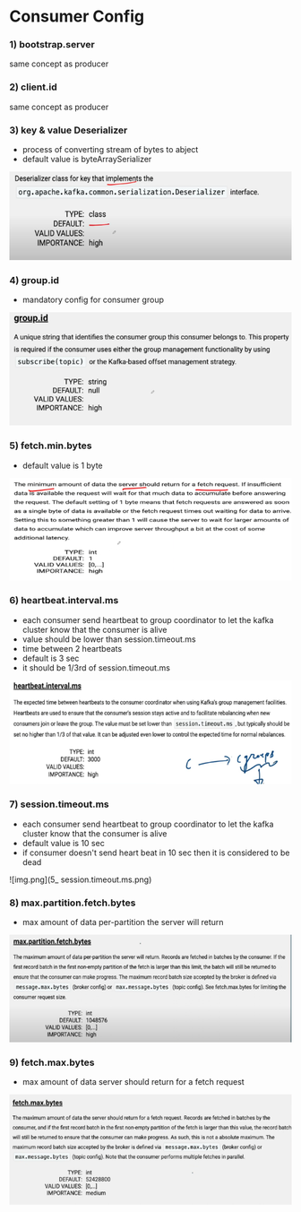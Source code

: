 # Consumer Config

### 1) bootstrap.server 

same concept as producer


### 2) client.id

same concept as producer

### 3) key & value Deserializer

- process of converting stream of bytes to abject
- default value is byteArraySerializer

![img.png](1_key.deserializer.png)



### 4) group.id
- mandatory config for consumer group

![img.png](2_group.id.png)

### 5) fetch.min.bytes
- default value is 1 byte

![3_fetch.min.bytes.png](3_fetch.min.bytes.png)

### 6) heartbeat.interval.ms

- each consumer send heartbeat to group coordinator to let the kafka cluster know that the consumer is alive
- value should be lower than session.timeout.ms
- time between 2 heartbeats
- default is 3 sec
- it should be 1/3rd of session.timeout.ms

![img.png](4_heartbeat.interval.ms.png)


### 7) session.timeout.ms

- each consumer send heartbeat to group coordinator to let the kafka cluster know that the consumer is alive
- default value is 10 sec
- if consumer doesn't send heart beat in 10 sec then it is considered to be dead

![img.png](5_ session.timeout.ms.png)

### 8) max.partition.fetch.bytes

- max amount of data per-partition the server will return

![img.png](6_max.partition.fetch.ms.png)

### 9) fetch.max.bytes

- max amount of data server should return for a fetch request

![img.png](7_fetch.max.byte.png)




